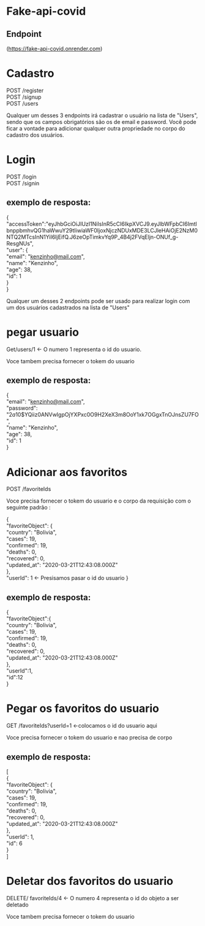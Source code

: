 # Fake-api-covid

## Endpoint

 (https://fake-api-covid.onrender.com)

# Cadastro

POST /register <br/>
POST /signup <br/>
POST /users

Qualquer um desses 3 endpoints irá cadastrar o usuário na lista de "Users", sendo que os campos obrigatórios são os de email e password.
Você pode ficar a vontade para adicionar qualquer outra propriedade no corpo do cadastro dos usuários.


# Login

POST /login <br/>
POST /signin

## exemplo de resposta: 
{<br>
	"accessToken":"eyJhbGciOiJIUzI1NiIsInR5cCI6IkpXVCJ9.eyJlbWFpbCI6ImtlbnppbmhvQG1haWwuY29tIiwiaWF0IjoxNjczNDUxMDE3LCJleHAiOjE2NzM0NTQ2MTcsInN1YiI6IjEifQ.J6zeOpTimkvYq9P_4B4j2FVqEljn-ONUf_g-ResgNUs",<br>
	"user": {<br>
		"email": "kenzinho@mail.com",<br>
		"name": "Kenzinho",<br>
		"age": 38,<br>
		"id": 1<br>
	}<br>
}<br>

Qualquer um desses 2 endpoints pode ser usado para realizar login com um dos usuários cadastrados na lista de "Users"

# pegar usuario

Get/users/1  <- O numero 1 representa o id do usuario.<br/>

Voce tambem precisa fornecer o tokem do usuario

## exemplo de resposta: 
{<br>
	"email": "kenzinho@mail.com",<br>
	"password": "$2a$10$YQiiz0ANVwIgpOjYXPxc0O9H2XeX3m8OoY1xk7OGgxTnOJnsZU7FO",<br>
	"name": "Kenzinho",<br>
	"age": 38,<br>
	"id": 1<br>
}<br>


# Adicionar aos favoritos

POST /favoriteIds <br/>

Voce precisa fornecer o tokem do usuario e o corpo da requisição com o seguinte padrão : 


{<br>
	"favoriteObject": {<br>
		"country": "Bolivia",<br>
		"cases": 19,<br>
		"confirmed": 19,<br>
		"deaths": 0,<br>
		"recovered": 0,<br>
		"updated_at": "2020-03-21T12:43:08.000Z"<br>
	},<br>
	"userId": 1  <- Presisamos pasar o id do usuario 
}<br>


## exemplo de resposta: 

{<br>
	"favoriteObject":{<br>
      "country": "Bolivia",<br>
      "cases": 19,<br>
      "confirmed": 19,<br>
      "deaths": 0,<br>
      "recovered": 0,<br>
      "updated_at": "2020-03-21T12:43:08.000Z"<br>
    },<br>
	"userId":1,<br>
	"id":12<br>
}<br>

# Pegar os favoritos do usuario 

GET /favoriteIds?userId=1  <-colocamos o id do usuario aqui  <br/>

Voce precisa fornecer o tokem do usuario e nao precisa de corpo 

## exemplo de resposta: <br>

[<br>
	{<br>
		"favoriteObject": {<br>
			"country": "Bolivia",<br>
			"cases": 19,<br>
			"confirmed": 19,<br>
			"deaths": 0,<br>
			"recovered": 0,<br>
			"updated_at": "2020-03-21T12:43:08.000Z"<br>
		},<br>
		"userId": 1,<br>
		"id": 6<br>
	}<br>
]


# Deletar dos favoritos do usuario

DELETE/ favoriteIds/4  <- O numero 4 representa o id do objeto a ser deletado<br/>

Voce tambem precisa fornecer o tokem do usuario 